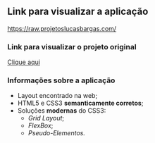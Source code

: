 ## Link para visualizar a aplicação
<https://raw.projetoslucasbargas.com/>

### Link para visualizar o projeto original
[Clique aqui](https://pt.wix.com/website-template/view/html/2119?siteId=f004861e-89f5-4650-83aa-e841a7317f8b&metaSiteId=d140656f-8f1b-4a6d-8d84-403ca41336c8&originUrl=https%3A%2F%2Fpt.wix.com%2Fwebsite%2Ftemplates%2Fhtml%2Fonline-store)

### Informações sobre a aplicação
* Layout encontrado na web; 
* HTML5 e CSS3 **semanticamente corretos**;
* Soluções **modernas** do CSS3: 
    * *Grid Layout*;
    * *FlexBox*;
    * *Pseudo-Elementos.*
